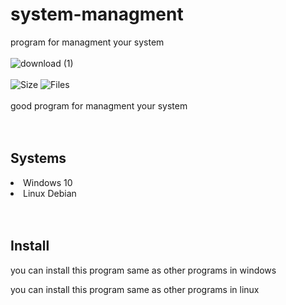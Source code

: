 # system-managment
program for managment your system 
<br>
<br>
![download (1)](https://user-images.githubusercontent.com/88088981/161797892-7f34ad09-1a4e-498e-b0cf-0fe32e989d0b.jpg)
<br>
<br>
![Size](https://img.shields.io/github/repo-size/dark-shark/system-managment?style=for-the-badge)
![Files](https://img.shields.io/github/directory-file-count/dark-shark/system-managment?style=for-the-badge)
<br>
<br>
good program for managment your system
<br>
<br>
<br>
<h2>Systems</h2>
<li>Windows 10</li>
<li>Linux Debian</li>
<br>
<br>
<h2>Install</h2>
<p>you can install this program same as other programs in windows</p>
<p>you can install this program same as other programs in linux</p>
